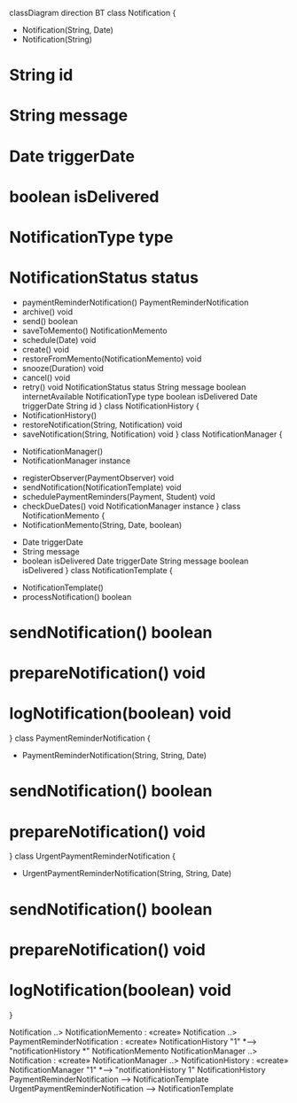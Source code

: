 classDiagram
direction BT
class Notification {
  + Notification(String, Date) 
  + Notification(String) 
  # String id
  # String message
  # Date triggerDate
  # boolean isDelivered
  # NotificationType type
  # NotificationStatus status
  + paymentReminderNotification() PaymentReminderNotification
  + archive() void
  + send() boolean
  + saveToMemento() NotificationMemento
  + schedule(Date) void
  + create() void
  + restoreFromMemento(NotificationMemento) void
  + snooze(Duration) void
  + cancel() void
  + retry() void
   NotificationStatus status
   String message
   boolean internetAvailable
   NotificationType type
   boolean isDelivered
   Date triggerDate
   String id
}
class NotificationHistory {
  + NotificationHistory() 
  + restoreNotification(String, Notification) void
  + saveNotification(String, Notification) void
}
class NotificationManager {
  - NotificationManager() 
  - NotificationManager instance
  + registerObserver(PaymentObserver) void
  + sendNotification(NotificationTemplate) void
  + schedulePaymentReminders(Payment, Student) void
  + checkDueDates() void
   NotificationManager instance
}
class NotificationMemento {
  + NotificationMemento(String, Date, boolean) 
  - Date triggerDate
  - String message
  - boolean isDelivered
   Date triggerDate
   String message
   boolean isDelivered
}
class NotificationTemplate {
  + NotificationTemplate() 
  + processNotification() boolean
  # sendNotification() boolean
  # prepareNotification() void
  # logNotification(boolean) void
}
class PaymentReminderNotification {
  + PaymentReminderNotification(String, String, Date) 
  # sendNotification() boolean
  # prepareNotification() void
}
class UrgentPaymentReminderNotification {
  + UrgentPaymentReminderNotification(String, String, Date) 
  # sendNotification() boolean
  # prepareNotification() void
  # logNotification(boolean) void
}

Notification  ..>  NotificationMemento : «create»
Notification  ..>  PaymentReminderNotification : «create»
NotificationHistory "1" *--> "notificationHistory *" NotificationMemento 
NotificationManager  ..>  Notification : «create»
NotificationManager  ..>  NotificationHistory : «create»
NotificationManager "1" *--> "notificationHistory 1" NotificationHistory 
PaymentReminderNotification  -->  NotificationTemplate 
UrgentPaymentReminderNotification  -->  NotificationTemplate 
